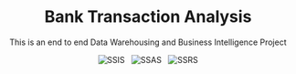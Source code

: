 <div align="center">
  
  # Bank Transaction Analysis
  This is an end to end Data Warehousing and Business Intelligence Project
  
  ![SSIS](https://img.shields.io/badge/SSIS-red?style=flat)
  &nbsp;
  ![SSAS](https://img.shields.io/badge/SSAS-green?style=flat)
  &nbsp;
  ![SSRS](https://img.shields.io/badge/SSRS-blue?style=flat)
  
</div>
